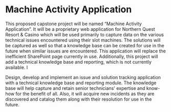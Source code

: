 # Machine Activity Application
This proposed capstone project will be named “Machine Activity Application”. It will be a proprietary web application for Northern Quest Resort & Casino which will be used primarily to capture data on the various technical issues encountered using their slot machines. The solutions will be captured as well so that a knowledge base can be created for use in the future when similar issues are encountered. This application will replace the inefficient SharePoint page currently in use. Additionally, this project will add a technical knowledge base and reporting, which is not currently available. I

Design, develop and implement an issue and solution tracking application with a technical knowledge base and reporting module. The knowledge base will help capture and retain senior technicians' expertise and know-how for the benefit of all. Also, it will acquire new incidents as they are discovered and catalog them along with their resolution for use in the future.
